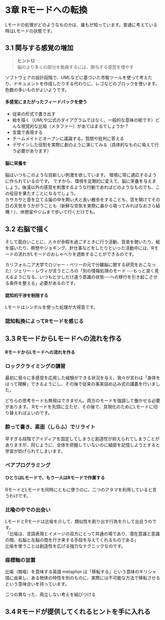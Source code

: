 # 3章 Rモードへの転換
Lモードの処理がどのようなものかは、誰もが知っています。普通に考えている時はLモードの状態です。

## 3.1 関与する感覚の増加
> **ヒント12**<br>
> 脳のより多くの部分を動員するには、関与する感覚を増やす

ソフトウェアの設計段階で、UMLなどに基づいた市販ツールを使って考えたり、ドキュメントを作成したりする代わりに、レゴなどのブロックを使います。色数の多いものがよいようです。

#### 多感覚にまたがったフィードバックを使う

- 従来の形式で書き出す
- 絵を描く（UMLや公式のダイアグラムではなく、一般的な意味の絵です）どんな視覚的な比喩（メタファー）があてはまるでしょうか？
- 言葉で表現する
- チームメイトとオープンに議論する。質問や批判に答える
- デザインした役割を実際に劇のように演じてみる（具体的なものに喩えて行う必要があります）

#### 脳に栄養を
脳はいつもこのような目新しい刺激を欲しています。
環境に常に適応するように作られているのです。
ですから、環境を定期的に変えて、脳に栄養を与えましょう。後漢以外の感覚を刺激するような行動であればどのようなものでも、この役目を果たすことになるでしょう。<br>
カサカサと音を立てる歯の中を飼い犬と長い散歩をすることも、窓を開けてその日の天気をうかがうことも（新鮮な空気を実際に鼻から吸ってみればなおさら結構！）、休憩室やジムまで歩いて行くだけでも。

## 3.2 右脳で描く
そして面白いことに、人々が余暇を過ごすときに行う活動、音楽を聴いたり、絵を描いたり、瞑想やジョギング、針仕事などをしたりといった活動中には、Rモードの流れがLモードのおしゃべりを遮断することができるのです。

カリフォルニア大学でロジャー・ペリーの元で分離脳に関する研究をおこなった）ジェリー・レヴィが言うところの「別の情報処理のモード ---もっと良く見えるようになる、いつもと少しだけ違う意識の状態---への移行を引き起こさせる条件を整える」必要があるのです。

#### 認知的干渉を制限する
Lモードはシンボルを使った処理が大得意です。

### 認知転換によってRモードを感じる

## 3.3 RモードからLモードへの流れを作る
#### RモードからLモードへの流れを作る
### ロッククライミングの講習
最初に我々に多感覚を応用した経験ができる状況を与え、我々が言わば「身体をはって理解」できるようにし、その後で従来の事実詰め込み式の講義を行いました。

どちらの思考モードも無視はできません。両方のモードを強調して働かせる必要があります。
Rモードを先頭に立たせ、その後で、具現化のためにLモードに切り替えればよいのです。

### 酔って書き、素面（しらふ）でリライト

早すぎる段階でアイディアを固定してしまうと創造性が抑えられてしまうことがありますが、同じように、全体を把握していないのに細部を記憶しようとすると学習が妨げられてしまいます。

### ペアプログラミング
#### ひとりはLモードで、もう一人はRモードで作業する
RモードとLモードを同時にともに使うのに、二つのアタマを利用していると言うわけです。

### 比喩の中での出会い
LモードとRモードは比喩を介して、類似性を創り出す行為を介して出会うのです。<br>
「比喩は、言語表現とイメージの双方にとって共通の場であり、潜在意識と意識の間、右脳と左脳の間を行き来する手段を与えてくれるものである」<br>
比喩を使うことは創造性を広げる強力なテクニックなのです。

### 座標軸の並置
比喩（暗喩）を意味する英語 metaphor は「移転する」という意味のギリシャ語に由来し、ある物体の特性を別のものに、実際には不可能な方法で移転させるという意味合いを持っています。<br>

二つの異なった、両立しない考えを結びつける

## 3.4 Rモードが提供してくれるヒントを手に入れる

